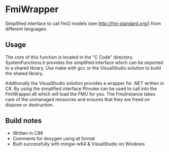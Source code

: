 # FmiWrapper
Simplified interface to call fmi2 models (see http://fmi-standard.org/) from different languages.

## Usage
The core of this function is located in the "C Code" directory. SystemFunctions.h provides the simplified interface which can be exported to a shared library. Use make with gcc or the VisualStudio solution to build the shared library.

Additionally the VisualStudio solution provides a wrapper for .NET written in C#. By using the simplified interface PInvoke can be used to call into the FmiWrapper.dll which will load the FMU for you. The FmuInstance takes care of the unmanaged resources and ensures that they are freed on dispose or destruction.

## Build notes
- Written in C99
- Comments for doxygen using qt format
- Built successfully with mingw-w64 & VisualStudio on Windows
